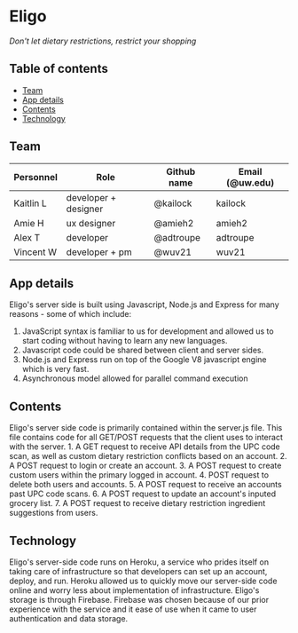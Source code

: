 # Eligo
*Don't let dietary restrictions, restrict your shopping*

## Table of contents
- [Team](#team)
- [App details](#app-details)
- [Contents](#contents)
- [Technology](#technology)

## Team
|Personnel|Role|Github name|Email (@uw.edu)
|-|-|-|-|
| Kaitlin L | developer + designer | @kailock | kailock
| Amie H | ux designer | @amieh2 | amieh2
| Alex T | developer | @adtroupe | adtroupe
| Vincent W | developer + pm | @wuv21 | wuv21

## App details
Eligo's server side is built using Javascript, Node.js and Express for many reasons - some of which include:
  1. JavaScript syntax is familiar to us for development and allowed us to start coding without having to learn any new languages.
  2. Javascript code could be shared between client and server sides.
  3. Node.js and Express run on top of the Google V8 javascript engine which is very fast.
  4. Asynchronous model allowed for parallel command execution

## Contents
Eligo's server side code is primarily contained within the server.js file. This file contains code for all GET/POST requests that the client uses to interact with the server.
	1. A GET request to receive API details from the UPC code scan, as well as custom dietary restriction conflicts based on an account.
	2. A POST request to login or create an account.
	3. A POST request to create custom users within the primary logged in account.
	4. POST request to delete both users and accounts.
	5. A POST request to receive an accounts past UPC code scans.
	6. A POST request to update an account's inputed grocery list.
	7. A POST request to receive dietary restriction ingredient suggestions from users. 

## Technology
Eligo's server-side code runs on Heroku, a service who prides itself on taking care of infrastructure so that developers can set up an account, deploy, and run. Heroku allowed us to quickly move our server-side code online and worry less about implementation of infrastructure.
Eligo's storage is through Firebase. Firebase was chosen because of our prior experience with the service and it ease of use when it came to user authentication and data storage. 